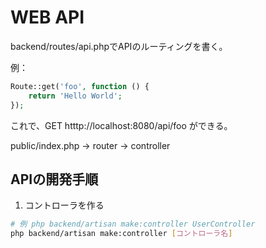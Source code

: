 # WEB API
backend/routes/api.phpでAPIのルーティングを書く。

例：
```php
Route::get('foo', function () {
    return 'Hello World';
});
```
これで、GET htttp://localhost:8080/api/foo ができる。


public/index.php -> router -> controller 

## APIの開発手順
1. コントローラを作る
```sh
# 例 php backend/artisan make:controller UserController
php backend/artisan make:controller [コントローラ名]
```